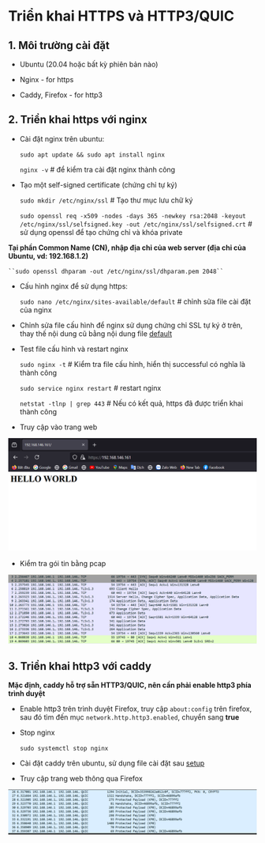 # Triển khai HTTPS và HTTP3/QUIC

## 1. Môi trường cài đặt

- Ubuntu (20.04 hoặc bất kỳ phiên bản nào)

- Nginx - for https

- Caddy, Firefox - for http3

## 2. Triển khai https với nginx

- Cài đặt nginx trên ubuntu: 

    ``sudo apt update && sudo apt install nginx``

    ``nginx -v`` # để kiểm tra cài đặt nginx thành công

- Tạo một self-signed certificate (chứng chỉ tự ký)

    ``sudo mkdir /etc/nginx/ssl`` # Tạo thư mục lưu chữ ký

    ``sudo openssl req -x509 -nodes -days 365 -newkey rsa:2048 -keyout /etc/nginx/ssl/selfsigned.key -out /etc/nginx/ssl/selfsigned.crt`` # sử dụng openssl để tạo chứng chỉ và khóa private

**Tại phần Common Name (CN), nhập địa chỉ của web server (địa chỉ của Ubuntu, vd: 192.168.1.2)**

    ``sudo openssl dhparam -out /etc/nginx/ssl/dhparam.pem 2048``

- Cấu hình nginx để sử dụng https:

    ``sudo nano /etc/nginx/sites-available/default`` # chỉnh sửa file cài đặt của nginx

- Chỉnh sửa file cấu hình để nginx sử dụng chứng chỉ SSL tự ký ở trên, thay thế nội dung cũ bằng nội dung file [default](./config/default)

- Test file cấu hình và restart nginx

    ``sudo nginx -t`` # Kiểm tra file cấu hình, hiển thị successful có nghĩa là thành công

    ``sudo service nginx restart`` # restart nginx

    ``netstat -tlnp | grep 443`` # Nếu có kết quả, https đã được triển khai thành công 

- Truy cập vào trang web

![result](./assets/https_res.png)

- Kiểm tra gói tin bằng pcap

![pcap](./assets/https_pcap.png)

## 3. Triển khai http3 với caddy

**Mặc định, caddy hỗ trợ sẵn HTTP3/QUIC, nên cần phải enable http3 phía trình duyệt**

- Enable http3 trên trình duyệt Firefox, truy cập ``about:config`` trên firefox, sau đó tìm đến mục ``network.http.http3.enabled``, chuyển sang **true**

- Stop nginx

    ``sudo systemctl stop nginx``

- Cài đặt caddy trên ubuntu, sử dụng file cài đặt sau [setup](./config/install_caddy.sh)

- Truy cập trang web thông qua Firefox

![pcap](./assets/http3_pcap.png)






